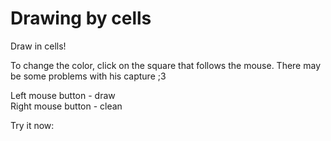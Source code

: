 # Drawing by cells

Draw in cells!

To change the color, click on the square that follows the mouse. There may be some problems with his capture ;3

Left mouse button - draw<br>
Right mouse button - clean

Try it now: 
